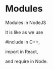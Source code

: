 # Modules
Modules in NodeJS


It is like as we use 

#include in C++, 

import in React,

and require in Node. 

